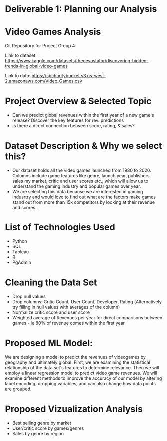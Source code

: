 # Deliverable 1: Planning our Analysis

# Video Games Analysis
Git Repository for Project Group 4 

Link to dataset: https://www.kaggle.com/datasets/thedevastator/discovering-hidden-trends-in-global-video-games 

Link to data: https://sbcharitybucket.s3.us-west-2.amazonaws.com/Video_Games.csv

# Project Overview & Selected Topic
- Can we predict global revenues within the first year of a new game's release? Discover the key features for rev. predictions
- Is there a direct connection between score, rating, & sales?

# Dataset Description & Why we select this?
- Our dataset holds all the video games launched from 1980 to 2020. Columns include game features like genre, launch year, publishers, sales my market, critic and user scores etc., which will allow us to understand the gaming industry and popular games over year.
- We are selecting this data because we are interested in gaming indusrtry and would love to find out what are the factors make games stand out from more than 15k competitors by looking at their revenue and scores.

# List of Technologies Used
- Python
- SQL
- Tableau
- R
- PgAdmin

# Cleaning the Data Set
- Drop null values
- Drop columns: Critic Count, User Count, Developer, Rating (Alternatively try filling in null values with averages of the column)
- Normalize critic score and user score
- Weighted average of Revenues per year for direct comparisons between games - ie 80% of revenue comes within the first year

# Proposed ML Model:
We are designing a model to predict the revenues of videogames by geography and ultimately global. First, we are examining the statistical relationship of the data set's features to determine relevance. Then we will employ a linear regression model to predict video game revenues. We will examine different methods to improve the accuracy of our model by altering label encoding, dropping variables, and can also change how data points are grouped.


# Proposed Vizualization Analysis
- Best selling genre by market
- User/critic score by games/genres
- Sales by genre by region
